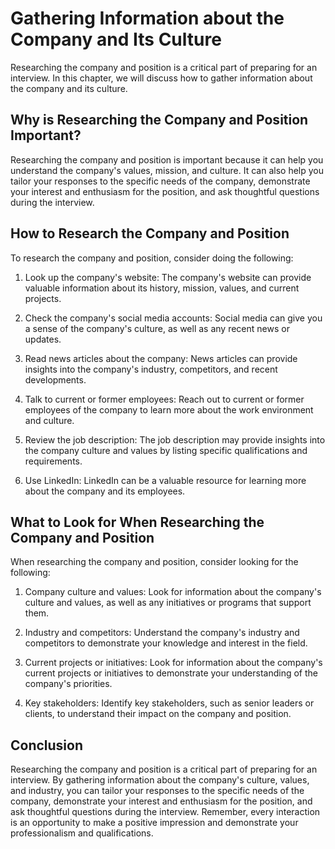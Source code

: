 Gathering Information about the Company and Its Culture
========================================================================================================

Researching the company and position is a critical part of preparing for an interview. In this chapter, we will discuss how to gather information about the company and its culture.

Why is Researching the Company and Position Important?
------------------------------------------------------

Researching the company and position is important because it can help you understand the company's values, mission, and culture. It can also help you tailor your responses to the specific needs of the company, demonstrate your interest and enthusiasm for the position, and ask thoughtful questions during the interview.

How to Research the Company and Position
----------------------------------------

To research the company and position, consider doing the following:

1. Look up the company's website: The company's website can provide valuable information about its history, mission, values, and current projects.

2. Check the company's social media accounts: Social media can give you a sense of the company's culture, as well as any recent news or updates.

3. Read news articles about the company: News articles can provide insights into the company's industry, competitors, and recent developments.

4. Talk to current or former employees: Reach out to current or former employees of the company to learn more about the work environment and culture.

5. Review the job description: The job description may provide insights into the company culture and values by listing specific qualifications and requirements.

6. Use LinkedIn: LinkedIn can be a valuable resource for learning more about the company and its employees.

What to Look for When Researching the Company and Position
----------------------------------------------------------

When researching the company and position, consider looking for the following:

1. Company culture and values: Look for information about the company's culture and values, as well as any initiatives or programs that support them.

2. Industry and competitors: Understand the company's industry and competitors to demonstrate your knowledge and interest in the field.

3. Current projects or initiatives: Look for information about the company's current projects or initiatives to demonstrate your understanding of the company's priorities.

4. Key stakeholders: Identify key stakeholders, such as senior leaders or clients, to understand their impact on the company and position.

Conclusion
----------

Researching the company and position is a critical part of preparing for an interview. By gathering information about the company's culture, values, and industry, you can tailor your responses to the specific needs of the company, demonstrate your interest and enthusiasm for the position, and ask thoughtful questions during the interview. Remember, every interaction is an opportunity to make a positive impression and demonstrate your professionalism and qualifications.
